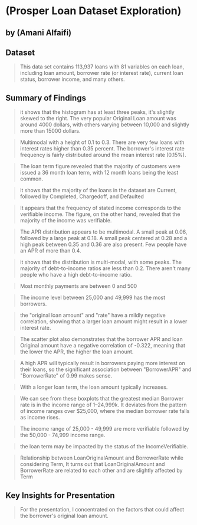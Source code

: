 # (Prosper Loan Dataset Exploration)
## by (Amani Alfaifi)


## Dataset

> This data set contains 113,937 loans with 81 variables on each loan, including loan amount, borrower rate (or interest rate), current loan status, borrower income, and many others.


## Summary of Findings

> it shows that the histogram has at least three peaks, it's slightly skewed to the right. The very popular Original Loan amount was around 4000 dollars, with others varying between 10,000 and slightly more than 15000 dollars.

>Multimodal with a height of 0.1 to 0.3. There are very few loans with interest rates higher than 0.35 percent. The borrower's interest rate frequency is fairly distributed around the mean interest rate (0.15%).

>The loan term figure revealed that the majority of customers were issued a 36 month loan term, with 12 month loans being the least common.

> it shows that the majority of the loans in the dataset are Current, followed by Completed, Chargedoff, and Defaulted 

>It appears that the frequency of stated income corresponds to the verifiable income. The figure, on the other hand, revealed that the majority of the income was verifiable.

>The APR distribution appears to be multimodal. A small peak at 0.06, followed by a large peak at 0.18. A small peak centered at 0.28 and a high peak between 0.35 and 0.36 are also present. Few people have an APR of more than 0.4.

> it shows that the distribution is multi-modal, with some peaks. The majority of debt-to-income ratios are less than 0.2. There aren't many people who have a high debt-to-income ratio.

>Most monthly payments are between 0 and 500 

>The income level between 25,000 and 49,999 has the most borrowers.

> the "original loan amount" and "rate" have a mildly negative correlation, showing that a larger loan amount might result in a lower interest rate.

> The scatter plot also demonstrates that the borrower APR and loan Original amount have a negative correlation of -0.322, meaning that the lower the APR, the higher the loan amount.

> A high APR will typically result in borrowers paying more interest on their loans, so the significant association between "BorrowerAPR" and "BorrowerRate" of 0.99 makes sense.

> With a longer loan term, the loan amount typically increases.

> We can see from these boxplots that the greatest median Borrower rate is in the income range of 1–24,999k. It deviates from the pattern of income ranges over $25,000, where the median borrower rate falls as income rises.

> The income range of 25,000 - 49,999 are more verifiable followed by the 50,000 - 74,999 income range.

> the loan term may be impacted by the status of the IncomeVerifiable.

>Relationship between LoanOriginalAmount and BorrowerRate while considering Term, It turns out that LoanOriginalAmount and BorrowerRate are related to each other and are slightly affected by Term


## Key Insights for Presentation

> For the presentation, I concentrated on the factors that could affect the borrower's original loan amount.

